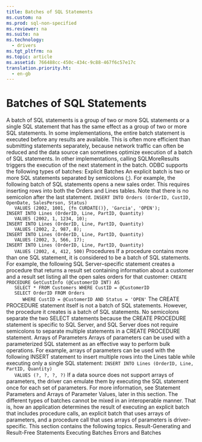 ```yaml
---
title: Batches of SQL Statements
ms.custom: na
ms.prod: sql-non-specified
ms.reviewer: na
ms.suite: na
ms.technology: 
  - drivers
ms.tgt_pltfrm: na
ms.topic: article
ms.assetid: 766488cc-450c-434c-9c88-467f6c57e17c
translation.priority.ht: 
  - en-gb
---
```

# Batches of SQL Statements
<?xml version="1.0" encoding="utf-8"?>
<developerConceptualDocument xmlns="http://ddue.schemas.microsoft.com/authoring/2003/5" xmlns:xlink="http://www.w3.org/1999/xlink" xmlns:xsi="http://www.w3.org/2001/XMLSchema-instance" xsi:schemaLocation="http://ddue.schemas.microsoft.com/authoring/2003/5 http://dduestorage.blob.core.windows.net/ddueschema/developer.xsd">
  <introduction>
    <para>A batch of SQL statements is a group of two or more SQL statements or a single SQL statement that has the same effect as a group of two or more SQL statements. In some implementations, the entire batch statement is executed before any results are available. This is often more efficient than submitting statements separately, because network traffic can often be reduced and the data source can sometimes optimize execution of a batch of SQL statements. In other implementations, calling <legacyBold>SQLMoreResults</legacyBold> triggers the execution of the next statement in the batch. ODBC supports the following types of batches:  </para>
    <list class="bullet">
      <listItem>
        <para>
          <legacyBold>Explicit Batches</legacyBold> An <legacyItalic>explicit batch</legacyItalic> is two or more SQL statements separated by semicolons (;). For example, the following batch of SQL statements opens a new sales order. This requires inserting rows into both the Orders and Lines tables. Note that there is no semicolon after the last statement. </para>
        <code>INSERT INTO Orders (OrderID, CustID, OpenDate, SalesPerson, Status)
   VALUES (2002, 1001, {fn CURDATE()}, 'Garcia', 'OPEN');
INSERT INTO Lines (OrderID, Line, PartID, Quantity)
   VALUES (2002, 1, 1234, 10);
INSERT INTO Lines (OrderID, Line, PartID, Quantity)
   VALUES (2002, 2, 987, 8);
INSERT INTO Lines (OrderID, Line, PartID, Quantity)
   VALUES (2002, 3, 566, 17);
INSERT INTO Lines (OrderID, Line, PartID, Quantity)
   VALUES (2002, 4, 412, 500)</code>
      </listItem>
      <listItem>
        <para>
          <legacyBold>Procedures</legacyBold> If a procedure contains more than one SQL statement, it is considered to be a batch of SQL statements. For example, the following SQL Server–specific statement creates a procedure that returns a result set containing information about a customer and a result set listing all the open sales orders for that customer: </para>
        <code>CREATE PROCEDURE GetCustInfo (@CustomerID INT) AS
   SELECT * FROM Customers WHERE CustID = @CustomerID
   SELECT OrderID FROM Orders
      WHERE CustID = @CustomerID AND Status = 'OPEN'</code>
        <para>The <legacyBold>CREATE PROCEDURE</legacyBold> statement itself is not a batch of SQL statements. However, the procedure it creates is a batch of SQL statements. No semicolons separate the two <legacyBold>SELECT</legacyBold> statements because the <legacyBold>CREATE PROCEDURE</legacyBold> statement is specific to SQL Server, and SQL Server does not require semicolons to separate multiple statements in a <legacyBold>CREATE PROCEDURE</legacyBold> statement. </para>
      </listItem>
      <listItem>
        <para>
          <legacyBold>Arrays of Parameters</legacyBold> Arrays of parameters can be used with a parameterized SQL statement as an effective way to perform bulk operations. For example, arrays of parameters can be used with the following <legacyBold>INSERT</legacyBold> statement to insert multiple rows into the Lines table while executing only a single SQL statement: </para>
        <code>INSERT INTO Lines (OrderID, Line, PartID, Quantity)
   VALUES (?, ?, ?, ?)</code>
        <para>If a data source does not support arrays of parameters, the driver can emulate them by executing the SQL statement once for each set of parameters. For more information, see <legacyLink xlink:href="58d5b166-2578-4699-a560-1f1e6d86c49a">Statement Parameters</legacyLink> and <legacyLink xlink:href="9b572c5b-1dfe-40af-bebd-051548ab6d90">Arrays of Parameter Values</legacyLink>, later in this section. </para>
      </listItem>
    </list>
    <para>The different types of batches cannot be mixed in an interoperable manner. That is, how an application determines the result of executing an explicit batch that includes procedure calls, an explicit batch that uses arrays of parameters, and a procedure call that uses arrays of parameters is driver-specific.</para>
    <para>This section contains the following topics.  </para>
    <list class="bullet">
      <listItem>
        <para>             <legacyLink xlink:href="2f3475d1-3999-4dd8-aba2-a6e1299c95f8">Result-Generating and Result-Free Statements</legacyLink>           </para>
      </listItem>
      <listItem>
        <para>             <legacyLink xlink:href="f082c717-4f82-4820-a2fa-ba607d8fd872">Executing Batches</legacyLink>           </para>
      </listItem>
      <listItem>
        <para>             <legacyLink xlink:href="6debd41d-9f4c-4f4c-a44b-2993da5306f0">Errors and Batches</legacyLink>           </para>
      </listItem>
    </list>
  </introduction>
  <relatedTopics />
</developerConceptualDocument>